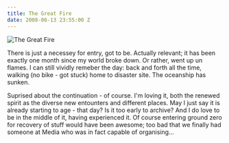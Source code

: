 ```yaml
---
title: The Great Fire
date: 2008-06-13 23:55:00 Z
---
```


![The Great Fire](/uploads/news_thegreatfire.jpg)

There is just a necessey for entry, got to be. Actually relevant; it has been exactly one month
since my world broke down. Or rather, went up un flames. I can still vividly remeber the day:
back and forth all the time, walking (no bike - got stuck) home to disaster site. The oceanship
has sunken.

Suprised about the continuation - of course. I'm loving it, both the renewed spirit as the diverse
new entounters and different places. May I just say it is already starting to age - that day? Is
it too early to archive? And I do love to be in the middle of it, having experienced it. Of course
entering ground zero for recovery of stuff would have been awesome; too bad that we finally had 
someone at Media who was in fact capable of organising...